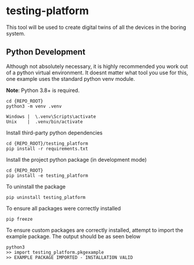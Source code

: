 # testing-platform
This tool will be used to create digital twins of all the devices in the boring system.

## Python Development 
Although not absolutely necessary, it is highly recommended you work out of a python virtual environment. It doesnt matter what tool you use for this, one example uses
the standard python venv module. 

**Note**: Python 3.8+ is required.
```
cd {REPO_ROOT}
python3 -m venv .venv

Windows |  \.venv\Scripts\activate 
Unix    |  .venv/bin/activate
```

Install third-party python dependencies
```
cd {REPO_ROOT}/testing_platform
pip install -r requirements.txt
```

Install the project python package (in development mode)
```
cd {REPO_ROOT}
pip install -e testing_platform 
```

To uninstall the package
```
pip uninstall testing_platform
```

To ensure all packages were correctly installed
```
pip freeze
```

To ensure custom packages are correctly installed, attempt to import the example package. The output should be as seen below
```
python3
>> import testing_platform.pkgexample
>> EXAMPLE PACKAGE IMPORTED - INSTALLATION VALID
```